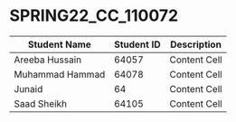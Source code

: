 # SPRING22_CC_110072

| Student Name  | Student ID | Description |
| ---- | --- | --- |
| Areeba Hussain | 64057  | Content Cell  |
| Muhammad Hammad  | 64078  | Content Cell  |
| Junaid  | 64  | Content Cell  |
| Saad Sheikh  | 64105  | Content Cell  |
